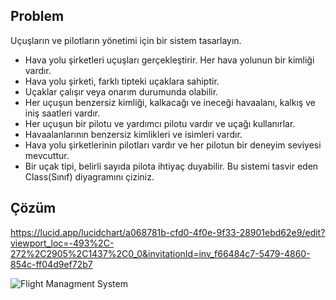 ## Problem
Uçuşların ve pilotların yönetimi için bir sistem tasarlayın.

- Hava yolu şirketleri uçuşları gerçekleştirir. Her hava yolunun bir kimliği vardır.
- Hava yolu şirketi, farklı tipteki uçaklara sahiptir.
- Uçaklar çalışır veya onarım durumunda olabilir.
- Her uçuşun benzersiz kimliği, kalkacağı ve ineceği havaalanı, kalkış ve iniş saatleri vardır.
- Her uçuşun bir pilotu ve yardımcı pilotu vardır ve uçağı kullanırlar.
- Havaalanlarının benzersiz kimlikleri ve isimleri vardır.
- Hava yolu şirketlerinin pilotları vardır ve her pilotun bir deneyim seviyesi mevcuttur.
- Bir uçak tipi, belirli sayıda pilota ihtiyaç duyabilir.
Bu sistemi tasvir eden Class(Sınıf) diyagramını çiziniz.

## Çözüm
https://lucid.app/lucidchart/a068781b-cfd0-4f0e-9f33-28901ebd62e9/edit?viewport_loc=-493%2C-272%2C2905%2C1437%2C0_0&invitationId=inv_f66484c7-5479-4860-854c-ff04d9ef72b7

![Flight Managment System](https://user-images.githubusercontent.com/78081616/232247118-85fa0ca0-d56e-4c42-a189-448356b0a765.png)

